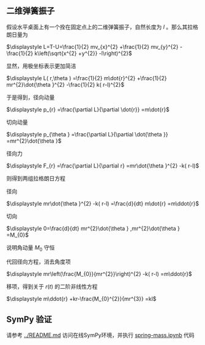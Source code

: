 ## 二维弹簧振子

假设水平桌面上有一个拴在固定点上的二维弹簧振子，自然长度为 $l$ 。那么其拉格朗日量为

$\displaystyle L=T-U=\frac{1}{2} mv_{x}^{2} +\frac{1}{2} mv_{y}^{2} -\frac{1}{2} k\left(\sqrt{x^{2} +y^{2}} -l\right)^{2}$

显然，用极坐标表示更加简洁

$\displaystyle L( r,\theta ) =\frac{1}{2} m\dot{r}^{2} +\frac{1}{2} mr^{2}\dot{\theta }^{2} -\frac{1}{2} k( r-l)^{2}$

于是得到，径向动量

$\displaystyle p_{r} =\frac{\partial L}{\partial \dot{r}} =m\dot{r}$

切向动量

$\displaystyle p_{\theta } =\frac{\partial L}{\partial \dot{\theta }} =mr^{2}\dot{\theta }$

径向力

$\displaystyle F_{r} =\frac{\partial L}{\partial r} =mr\dot{\theta }^{2} -k( r-l)$

则得到两组拉格朗日方程

径向

$\displaystyle mr\dot{\theta }^{2} -k( r-l) =\frac{d}{dt} m\dot{r} =m\ddot{r}$

切向

$\displaystyle 0=\frac{d}{dt} mr^{2}\dot{\theta } ,mr^{2}\dot{\theta } =M_{0}$

说明角动量 $\displaystyle M_{0}$ 守恒

代回径向方程，消去角度项

$\displaystyle mr\left(\frac{M_{0}}{mr^{2}}\right)^{2} -k( r-l) =m\ddot{r}$

移项，得到关于 $\displaystyle r( t)$ 的二阶非线性方程

$\displaystyle m\ddot{r} +kr-\frac{M_{0}^{2}}{mr^{3}} =kl$

## SymPy 验证

请参考 [../README.md](../README.md) 访问在线SymPy环境，并执行 [spring-mass.ipynb](spring-mass.ipynb) 代码


